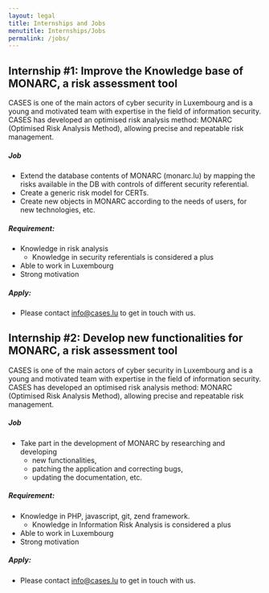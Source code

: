 ```yaml
---
layout: legal
title: Internships and Jobs
menutitle: Internships/Jobs
permalink: /jobs/
---
```

## Internship #1: Improve the Knowledge base of MONARC, a risk assessment tool
CASES is one of the main actors of cyber security in Luxembourg and is a young and motivated team with expertise in the field of information security.
CASES has developed an optimised risk analysis method: MONARC (Optimised Risk Analysis Method), allowing precise and repeatable risk management.

##### Job

* Extend the database contents of MONARC (monarc.lu) by mapping the risks available in the DB with controls of different security referential.
* Create a generic risk model for CERTs.
* Create new objects in MONARC according to the needs of users, for new technologies, etc.


##### Requirement:

* Knowledge in risk analysis
  * Knowledge in security referentials is considered a plus
* Able to work in Luxembourg
* Strong motivation


##### Apply:

* Please contact [info@cases.lu](mailto:info@cases.lu) to get in touch with us.



## Internship #2: Develop new functionalities for MONARC, a risk assessment tool
CASES is one of the main actors of cyber security in Luxembourg and is a young and motivated team with expertise in the field of information security.
CASES has developed an optimised risk analysis method: MONARC (Optimised Risk Analysis Method), allowing precise and repeatable risk management.

##### Job

* Take part in the development of MONARC by researching and developing
  * new functionalities,
  * patching the application and correcting bugs,
  * updating the documentation, etc.


##### Requirement:

* Knowledge in PHP, javascript, git, zend framework.
  * Knowledge in Information Risk Analysis is considered a plus
* Able to work in Luxembourg
* Strong motivation


##### Apply:

* Please contact [info@cases.lu](mailto:info@cases.lu) to get in touch with us.
